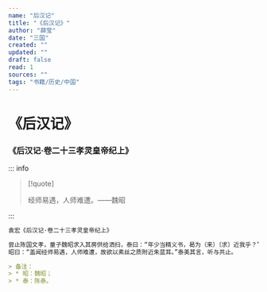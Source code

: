 ```yaml
---
name: "后汉记"
title: "《后汉记》"
author: "薛莹"
date: "三国"
created: ""
updated: ""
draft: false
read: 1
sources: ""
tags: "书籍/历史/中国"
---
```


# 《后汉记》

### 《后汉记·卷二十三孝灵皇帝纪上》

::: info

> [!quote]
>
> 经师易遇，人师难遭。——魏昭

:::

```markdown
袁宏《后汉记·卷二十三孝灵皇帝纪上》

尝止陈国文孝，童子魏昭求入其房供给洒扫，泰曰：“年少当精义书，曷为（来）〔求〕近我乎？”
昭曰：“盖闻经师易遇，人师难遭，故欲以素丝之质附近朱蓝耳。”泰美其言，听与共止。

> 备注：
> * 昭：魏昭；
> * 泰：陈泰。
```
